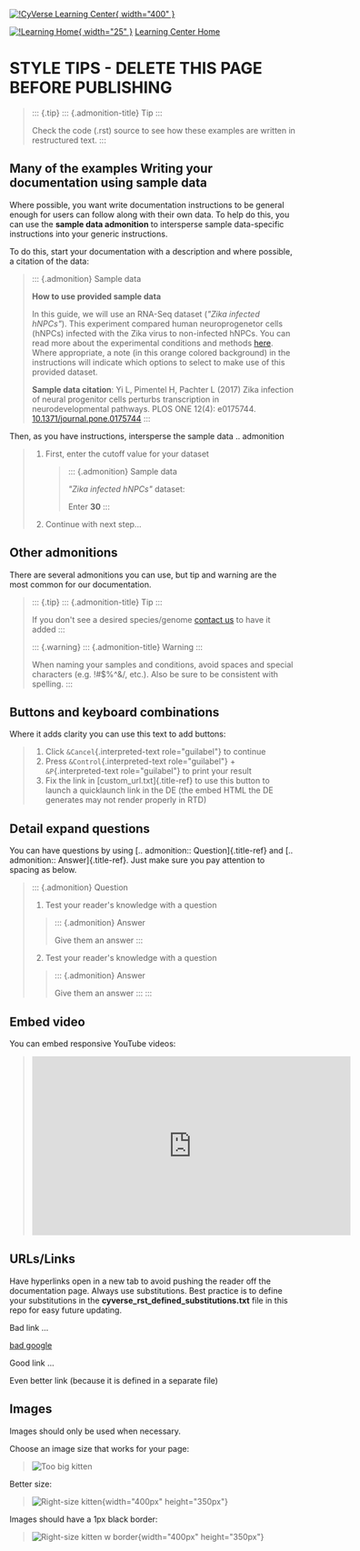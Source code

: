 [![!CyVerse Learning Center](https://github.com/cyverse-learning-materials/cyverse_manual_template/raw/main/assets/cyverse_learning.png "CyVerse Learning Center"){ width="400" }](https://learning.cyverse.org)

[![!Learning Home](https://github.com/cyverse-learning-materials/cyverse_manual_template/raw/main/assets/homeicon.png "Home"){ width="25" }](https://learning.cyverse.org) [Learning Center Home](http://learning.cyverse.org/)

STYLE TIPS - DELETE THIS PAGE BEFORE PUBLISHING
===============================================

> ::: {.tip}
> ::: {.admonition-title}
> Tip
> :::
>
> Check the code (.rst) source to see how these examples are written in
> restructured text.
> :::

Many of the examples Writing your documentation using sample data
-----------------------------------------------------------------

Where possible, you want write documentation instructions to be general
enough for users can follow along with their own data. To help do this,
you can use the **sample data admonition** to intersperse sample
data-specific instructions into your generic instructions.

To do this, start your documentation with a description and where
possible, a citation of the data:

> ::: {.admonition}
> Sample data
>
> **How to use provided sample data**
>
> In this guide, we will use an RNA-Seq dataset (*\"Zika infected
> hNPCs\"*). This experiment compared human neuroprogenetor cells
> (hNPCs) infected with the Zika virus to non-infected hNPCs. You can
> read more about the experimental conditions and methods
> [here](https://journals.plos.org/plosone/article?id=10.1371/journal.pone.0175744).
> Where appropriate, a note (in this orange colored background) in the
> instructions will indicate which options to select to make use of this
> provided dataset.
>
> **Sample data citation**: Yi L, Pimentel H, Pachter L (2017) Zika
> infection of neural progenitor cells perturbs transcription in
> neurodevelopmental pathways. PLOS ONE 12(4): e0175744.
> [10.1371/journal.pone.0175744](https://doi.org/10.1371/journal.pone.0175744)
> :::

Then, as you have instructions, intersperse the sample data ..
admonition

> 1.  First, enter the cutoff value for your dataset
>
>     > ::: {.admonition}
>     > Sample data
>     >
>     > *\"Zika infected hNPCs\"* dataset:
>     >
>     > Enter **30**
>     > :::
>
> 2.  Continue with next step\...

Other admonitions
-----------------

There are several admonitions you can use, but tip and warning are the
most common for our documentation.

> ::: {.tip}
> ::: {.admonition-title}
> Tip
> :::
>
> If you don\'t see a desired species/genome [contact
> us](https://dnasubway.cyverse.org/feedback.html) to have it added
> :::
>
> ::: {.warning}
> ::: {.admonition-title}
> Warning
> :::
>
> When naming your samples and conditions, avoid spaces and special
> characters (e.g. !\#\$%\^&/, etc.). Also be sure to be consistent with
> spelling.
> :::

Buttons and keyboard combinations
---------------------------------

Where it adds clarity you can use this text to add buttons:

> 1.  Click `&Cancel`{.interpreted-text role="guilabel"} to continue
> 2.  Press `&Control`{.interpreted-text role="guilabel"} +
>     `&P`{.interpreted-text role="guilabel"} to print your result
> 3.  Fix the link in [custom\_url.txt]{.title-ref} to use this button
>     to launch a quicklaunch link in the DE (the embed HTML the DE
>     generates may not render properly in RTD)

Detail expand questions
-----------------------

You can have questions by using [.. admonition:: Question]{.title-ref}
and [.. admonition:: Answer]{.title-ref}. Just make sure you pay
attention to spacing as below.

> ::: {.admonition}
> Question
>
> 1.  Test your reader\'s knowledge with a question
>
> > ::: {.admonition}
> > Answer
> >
> > Give them an answer
> > :::
>
> 2.  Test your reader\'s knowledge with a question
>
> > ::: {.admonition}
> > Answer
> >
> > Give them an answer
> > :::
> :::

Embed video
-----------

You can embed responsive YouTube videos:

> <div class="video-container">
> <iframe width="560" height="315" align="center"
> src="https://www.youtube.com/embed/XLBpway_jG8" frameborder="0"
> allow="accelerometer; autoplay; encrypted-media; gyroscope; picture-in-picture"
> allowfullscreen></iframe>
> </div>

URLs/Links
----------

Have hyperlinks open in a new tab to avoid pushing the reader off the
documentation page. Always use substitutions. Best practice is to define
your substitutions in the **cyverse\_rst\_defined\_substitutions.txt**
file in this repo for easy future updating.

Bad link \...

[bad google](https://www.google.com/)

Good link \...

Even better link (because it is defined in a separate file)

Images
------

Images should only be used when necessary.

Choose an image size that works for your page:

> ![Too big kitten](./img/kitten_no_border.png)

Better size:

> ![Right-size kitten](./img/kitten_no_border.png){width="400px"
> height="350px"}

Images should have a 1px black border:

> ![Right-size kitten w border](./img/kitten_w_border.png){width="400px"
> height="350px"}



